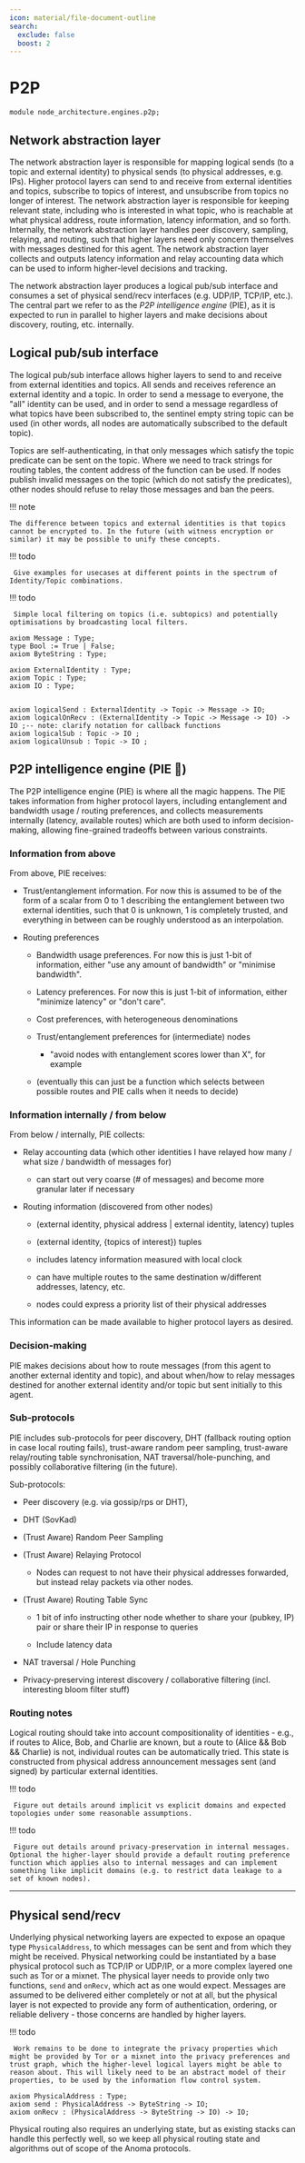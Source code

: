 ```yaml
---
icon: material/file-document-outline
search:
  exclude: false
  boost: 2
---
```



# P2P

```juvix hide
module node_architecture.engines.p2p;
```


## Network abstraction layer

The network abstraction layer is responsible for mapping logical sends (to a
topic and external identity) to physical sends (to physical addresses, e.g.
IPs). Higher protocol layers can send to and receive from external identities
and topics, subscribe to topics of interest, and unsubscribe from topics no
longer of interest. The network abstraction layer is responsible for keeping
relevant state, including who is interested in what topic, who is reachable at
what physical address, route information, latency information, and so forth.
Internally, the network abstraction layer handles peer discovery, sampling,
relaying, and routing, such that higher layers need only concern themselves with
messages destined for this agent. The network abstraction layer collects and
outputs latency information and relay accounting data which can be used to
inform higher-level decisions and tracking.

The network abstraction layer produces a logical pub/sub interface and consumes
a set of physical send/recv interfaces (e.g. UDP/IP, TCP/IP, etc.). The central
part we refer to as the _P2P intelligence engine_ (PIE), as it is expected to
run in parallel to higher layers and make decisions about discovery, routing,
etc. internally.

## Logical pub/sub interface

The logical pub/sub interface allows higher layers to send to and receive from
external identities and topics. All sends and receives reference an external
identity and a topic. In order to send a message to everyone, the "all" identity
can be used, and in order to send a message regardless of what topics have been
subscribed to, the sentinel empty string topic can be used (in other words, all
nodes are automatically subscribed to the default topic).

Topics are self-authenticating, in that only messages which satisfy the topic
predicate can be sent on the topic. Where we need to track strings for routing
tables, the content address of the function can be used. If nodes publish
invalid messages on the topic (which do not satisfy the predicates), other nodes
should refuse to relay those messages and ban the peers.

!!! note

    The difference between topics and external identities is that topics cannot be encrypted to. In the future (with witness encryption or similar) it may be possible to unify these concepts.

!!! todo

     Give examples for usecases at different points in the spectrum of Identity/Topic combinations.

!!! todo

     Simple local filtering on topics (i.e. subtopics) and potentially optimisations by broadcasting local filters.

```juvix
axiom Message : Type;
type Bool := True | False;
axiom ByteString : Type;

axiom ExternalIdentity : Type;
axiom Topic : Type;
axiom IO : Type;


axiom logicalSend : ExternalIdentity -> Topic -> Message -> IO;
axiom logicalOnRecv : (ExternalIdentity -> Topic -> Message -> IO) -> IO ;-- note: clarify notation for callback functions
axiom logicalSub : Topic -> IO ;
axiom logicalUnsub : Topic -> IO ;
```

## P2P intelligence engine (PIE 🥧)

The P2P intelligence engine (PIE) is where all the magic happens. The PIE
takes information from higher protocol layers, including entanglement and
bandwidth usage / routing preferences, and collects measurements internally
(latency, available routes) which are both used to inform decision-making,
allowing fine-grained tradeoffs between various constraints.

### Information from above

From above, PIE receives:

- Trust/entanglement information. For now this is assumed to be of the form of a
  scalar from 0 to 1 describing the entanglement between two external
  identities, such that 0 is unknown, 1 is completely trusted, and everything in
  between can be roughly understood as an interpolation.

- Routing preferences

    - Bandwidth usage preferences. For now this is just 1-bit of information,
      either "use any amount of bandwidth" or "minimise bandwidth".

    - Latency preferences. For now this is just 1-bit of information, either
      "minimize latency" or "don't care".

    - Cost preferences, with heterogeneous denominations

    - Trust/entanglement preferences for (intermediate) nodes
        - "avoid nodes with entanglement scores lower than X", for example

    - (eventually this can just be a function which selects between possible
      routes and PIE calls when it needs to decide)

### Information internally / from below

From below / internally, PIE collects:

- Relay accounting data (which other identities I have relayed how many / what
  size / bandwidth of messages for)

    - can start out very coarse (# of messages) and become more granular later
      if necessary

- Routing information (discovered from other nodes)

    - (external identity, physical address | external identity, latency) tuples

    - (external identity, {topics of interest}) tuples

    - includes latency information measured with local clock

    - can have multiple routes to the same destination w/different addresses,
      latency, etc.

    - nodes could express a priority list of their physical addresses

This information can be made available to higher protocol layers as desired.

### Decision-making

PIE makes decisions about how to route messages (from this agent to another
external identity and topic), and about when/how to relay messages destined for
another external identity and/or topic but sent initially to this agent.

### Sub-protocols

PIE includes sub-protocols for peer discovery, DHT (fallback routing option in
case local routing fails), trust-aware random peer sampling, trust-aware
relay/routing table synchronisation, NAT traversal/hole-punching, and possibly
collaborative filtering (in the future).

Sub-protocols:

- Peer discovery (e.g. via gossip/rps or DHT),

- DHT (SovKad)

- (Trust Aware) Random Peer Sampling

- (Trust Aware) Relaying Protocol

    - Nodes can request to not have their physical addresses forwarded, but
      instead relay packets via other nodes.

- (Trust Aware) Routing Table Sync

  - 1 bit of info instructing other node whether to share your (pubkey, IP) pair
    or share their IP in response to queries

  - Include latency data

 - NAT traversal / Hole Punching

 - Privacy-preserving interest discovery / collaborative filtering (incl. interesting bloom filter stuff)

### Routing notes

Logical routing should take into account compositionality of identities - e.g., if routes to Alice, Bob, and Charlie are known, but a route to (Alice && Bob && Charlie) is not, individual routes can be automatically tried. This state is constructed from physical address announcement messages sent (and signed) by particular external identities.

!!! todo

     Figure out details around implicit vs explicit domains and expected topologies under some reasonable assumptions.

!!! todo

     Figure out details around privacy-preservation in internal messages. Optional the higher-layer should provide a default routing preference function which applies also to internal messages and can implement something like implicit domains (e.g. to restrict data leakage to a set of known nodes).

---

## Physical send/recv

Underlying physical networking layers are expected to expose an opaque type
`PhysicalAddress`, to which messages can be sent and from which they might be
received. Physical networking could be instantiated by a base physical protocol
such as TCP/IP or UDP/IP, or a more complex layered one such as Tor or a mixnet.
The physical layer needs to provide only two functions, `send` and `onRecv`,
which act as one would expect. Messages are assumed to be delivered either
completely or not at all, but the physical layer is not expected to provide any
form of authentication, ordering, or reliable delivery - those concerns are
handled by higher layers.

!!! todo

     Work remains to be done to integrate the privacy properties which might be provided by Tor or a mixnet into the privacy preferences and  trust graph, which the higher-level logical layers might be able to reason about. This will likely need to be an abstract model of their properties, to be used by the information flow control system.

```juvix
axiom PhysicalAddress : Type;
axiom send : PhysicalAddress -> ByteString -> IO;
axiom onRecv : (PhysicalAddress -> ByteString -> IO) -> IO;
```

Physical routing also requires an underlying state, but as existing stacks can
handle this perfectly well, so we keep all physical routing state and algorithms
out of scope of the Anoma protocols.
